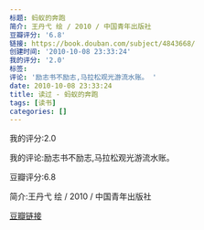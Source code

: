 ```yaml
---
标题: 蚂蚁的奔跑
简介: 王丹弋 绘 / 2010 / 中国青年出版社
豆瓣评分: '6.8'
链接: https://book.douban.com/subject/4843668/
创建时间: '2010-10-08 23:33:24'
我的评分: '2.0'
标签:
评论: '励志书不励志,马拉松观光游流水账。 '
date: 2010-10-08 23:33:24
title: 读过 - 蚂蚁的奔跑
tags: [读书]
categories: []
---
```


我的评分:2.0

我的评论:励志书不励志,马拉松观光游流水账。 

豆瓣评分:6.8

简介:王丹弋 绘 / 2010 / 中国青年出版社

[豆瓣链接](https://book.douban.com/subject/4843668/)

